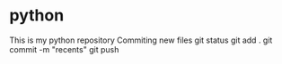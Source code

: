 # python
This is my python repository
Commiting new files
git status
git add .
git commit -m "recents"
git push
  
